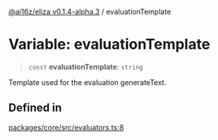 [@ai16z/eliza v0.1.4-alpha.3](../index.md) / evaluationTemplate

# Variable: evaluationTemplate

> `const` **evaluationTemplate**: `string`

Template used for the evaluation generateText.

## Defined in

[packages/core/src/evaluators.ts:8](https://github.com/james-global-liquidity/eliza/blob/main/packages/core/src/evaluators.ts#L8)

